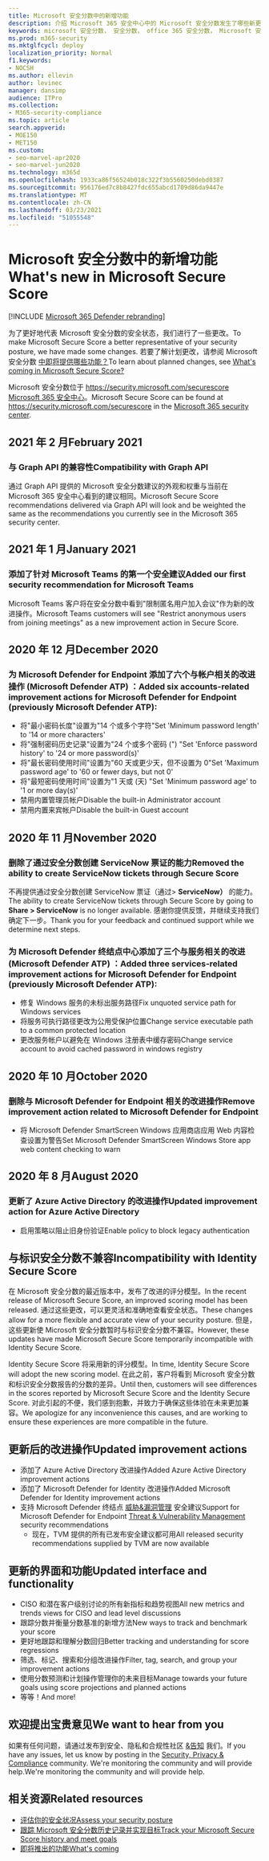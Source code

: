 ```yaml
---
title: Microsoft 安全分数中的新增功能
description: 介绍 Microsoft 365 安全中心中的 Microsoft 安全分数发生了哪些新更改。
keywords: microsoft 安全分数， 安全分数， office 365 安全分数， Microsoft 安全分数， microsoft 365 安全中心
ms.prod: m365-security
ms.mktglfcycl: deploy
localization_priority: Normal
f1.keywords:
- NOCSH
ms.author: ellevin
author: levinec
manager: dansimp
audience: ITPro
ms.collection:
- M365-security-compliance
ms.topic: article
search.appverid:
- MOE150
- MET150
ms.custom:
- seo-marvel-apr2020
- seo-marvel-jun2020
ms.technology: m365d
ms.openlocfilehash: 1933ca86f56524b018c322f3b5560250debd0387
ms.sourcegitcommit: 956176ed7c8b8427fdc655abcd1709d86da9447e
ms.translationtype: MT
ms.contentlocale: zh-CN
ms.lasthandoff: 03/23/2021
ms.locfileid: "51055548"
---
```

# <a name="whats-new-in-microsoft-secure-score"></a><span data-ttu-id="e48c0-104">Microsoft 安全分数中的新增功能</span><span class="sxs-lookup"><span data-stu-id="e48c0-104">What's new in Microsoft Secure Score</span></span>

[!INCLUDE [Microsoft 365 Defender rebranding](../includes/microsoft-defender.md)]

<span data-ttu-id="e48c0-105">为了更好地代表 Microsoft 安全分数的安全状态，我们进行了一些更改。</span><span class="sxs-lookup"><span data-stu-id="e48c0-105">To make Microsoft Secure Score a better representative of your security posture, we have made some changes.</span></span> <span data-ttu-id="e48c0-106">若要了解计划更改，请参阅 Microsoft 安全分数 [中即将提供哪些功能？](microsoft-secure-score-whats-coming.md)</span><span class="sxs-lookup"><span data-stu-id="e48c0-106">To learn about planned changes, see [What's coming in Microsoft Secure Score?](microsoft-secure-score-whats-coming.md)</span></span>

<span data-ttu-id="e48c0-107">Microsoft 安全分数位于 https://security.microsoft.com/securescore [Microsoft 365 安全中心](overview-security-center.md)。</span><span class="sxs-lookup"><span data-stu-id="e48c0-107">Microsoft Secure Score can be found at https://security.microsoft.com/securescore in the [Microsoft 365 security center](overview-security-center.md).</span></span>
    
## <a name="february-2021"></a><span data-ttu-id="e48c0-108">2021 年 2 月</span><span class="sxs-lookup"><span data-stu-id="e48c0-108">February 2021</span></span>

### <a name="compatibility-with-graph-api"></a><span data-ttu-id="e48c0-109">与 Graph API 的兼容性</span><span class="sxs-lookup"><span data-stu-id="e48c0-109">Compatibility with Graph API</span></span>

<span data-ttu-id="e48c0-110">通过 Graph API 提供的 Microsoft 安全分数建议的外观和权重与当前在 Microsoft 365 安全中心看到的建议相同。</span><span class="sxs-lookup"><span data-stu-id="e48c0-110">Microsoft Secure Score recommendations delivered via Graph API will look and be weighted the same as the recommendations you currently see in the Microsoft 365 security center.</span></span>

## <a name="january-2021"></a><span data-ttu-id="e48c0-111">2021 年 1 月</span><span class="sxs-lookup"><span data-stu-id="e48c0-111">January 2021</span></span>

### <a name="added-our-first-security-recommendation-for-microsoft-teams"></a><span data-ttu-id="e48c0-112">添加了针对 Microsoft Teams 的第一个安全建议</span><span class="sxs-lookup"><span data-stu-id="e48c0-112">Added our first security recommendation for Microsoft Teams</span></span>

<span data-ttu-id="e48c0-113">Microsoft Teams 客户将在安全分数中看到"限制匿名用户加入会议"作为新的改进操作。</span><span class="sxs-lookup"><span data-stu-id="e48c0-113">Microsoft Teams customers will see "Restrict anonymous users from joining meetings" as a new improvement action in Secure Score.</span></span>

## <a name="december-2020"></a><span data-ttu-id="e48c0-114">2020 年 12 月</span><span class="sxs-lookup"><span data-stu-id="e48c0-114">December 2020</span></span>

### <a name="added-six-accounts-related-improvement-actions-for-microsoft-defender-for-endpoint-previously-microsoft-defender-atp"></a><span data-ttu-id="e48c0-115">为 Microsoft Defender for Endpoint 添加了六个与帐户相关的改进操作 (Microsoft Defender ATP) ：</span><span class="sxs-lookup"><span data-stu-id="e48c0-115">Added six accounts-related improvement actions for Microsoft Defender for Endpoint (previously Microsoft Defender ATP):</span></span>

- <span data-ttu-id="e48c0-116">将"最小密码长度"设置为"14 个或多个字符"</span><span class="sxs-lookup"><span data-stu-id="e48c0-116">Set 'Minimum password length' to '14 or more characters'</span></span>
- <span data-ttu-id="e48c0-117">将"强制密码历史记录"设置为"24 个或多个密码 (") "</span><span class="sxs-lookup"><span data-stu-id="e48c0-117">Set 'Enforce password history' to '24 or more password(s)'</span></span>
- <span data-ttu-id="e48c0-118">将"最长密码使用时间"设置为"60 天或更少天，但不设置为 0"</span><span class="sxs-lookup"><span data-stu-id="e48c0-118">Set 'Maximum password age' to '60 or fewer days, but not 0'</span></span>
- <span data-ttu-id="e48c0-119">将"最短密码使用时间"设置为"1 天或 (天) "</span><span class="sxs-lookup"><span data-stu-id="e48c0-119">Set 'Minimum password age' to '1 or more day(s)'</span></span>
- <span data-ttu-id="e48c0-120">禁用内置管理员帐户</span><span class="sxs-lookup"><span data-stu-id="e48c0-120">Disable the built-in Administrator account</span></span>
- <span data-ttu-id="e48c0-121">禁用内置来宾帐户</span><span class="sxs-lookup"><span data-stu-id="e48c0-121">Disable the built-in Guest account</span></span>

## <a name="november-2020"></a><span data-ttu-id="e48c0-122">2020 年 11 月</span><span class="sxs-lookup"><span data-stu-id="e48c0-122">November 2020</span></span>

### <a name="removed-the-ability-to-create-servicenow-tickets-through-secure-score"></a><span data-ttu-id="e48c0-123">删除了通过安全分数创建 ServiceNow 票证的能力</span><span class="sxs-lookup"><span data-stu-id="e48c0-123">Removed the ability to create ServiceNow tickets through Secure Score</span></span> 

<span data-ttu-id="e48c0-124">不再提供通过安全分数创建 ServiceNow 票证（通过> **ServiceNow）** 的能力。</span><span class="sxs-lookup"><span data-stu-id="e48c0-124">The ability to create ServiceNow tickets through Secure Score by going to **Share > ServiceNow** is no longer available.</span></span> <span data-ttu-id="e48c0-125">感谢你提供反馈，并继续支持我们确定下一步。</span><span class="sxs-lookup"><span data-stu-id="e48c0-125">Thank you for your feedback and continued support while we determine next steps.</span></span>

### <a name="added-three-services-related-improvement-actions-for-microsoft-defender-for-endpoint-previously-microsoft-defender-atp"></a><span data-ttu-id="e48c0-126">为 Microsoft Defender 终结点中心添加了三个与服务相关的改进 (Microsoft Defender ATP) ：</span><span class="sxs-lookup"><span data-stu-id="e48c0-126">Added three services-related improvement actions for Microsoft Defender for Endpoint (previously Microsoft Defender ATP):</span></span>

- <span data-ttu-id="e48c0-127">修复 Windows 服务的未标出服务路径</span><span class="sxs-lookup"><span data-stu-id="e48c0-127">Fix unquoted service path for Windows services</span></span>
- <span data-ttu-id="e48c0-128">将服务可执行路径更改为公用受保护位置</span><span class="sxs-lookup"><span data-stu-id="e48c0-128">Change service executable path to a common protected location</span></span>
- <span data-ttu-id="e48c0-129">更改服务帐户以避免在 Windows 注册表中缓存密码</span><span class="sxs-lookup"><span data-stu-id="e48c0-129">Change service account to avoid cached password in windows registry</span></span>

## <a name="october-2020"></a><span data-ttu-id="e48c0-130">2020 年 10 月</span><span class="sxs-lookup"><span data-stu-id="e48c0-130">October 2020</span></span>

### <a name="remove-improvement-action-related-to-microsoft-defender-for-endpoint"></a><span data-ttu-id="e48c0-131">删除与 Microsoft Defender for Endpoint 相关的改进操作</span><span class="sxs-lookup"><span data-stu-id="e48c0-131">Remove improvement action related to Microsoft Defender for Endpoint</span></span>

- <span data-ttu-id="e48c0-132">将 Microsoft Defender SmartScreen Windows 应用商店应用 Web 内容检查设置为警告</span><span class="sxs-lookup"><span data-stu-id="e48c0-132">Set Microsoft Defender SmartScreen Windows Store app web content checking to warn</span></span>

## <a name="august-2020"></a><span data-ttu-id="e48c0-133">2020 年 8 月</span><span class="sxs-lookup"><span data-stu-id="e48c0-133">August 2020</span></span>

### <a name="updated-improvement-action-for-azure-active-directory"></a><span data-ttu-id="e48c0-134">更新了 Azure Active Directory 的改进操作</span><span class="sxs-lookup"><span data-stu-id="e48c0-134">Updated improvement action for Azure Active Directory</span></span>

- <span data-ttu-id="e48c0-135">启用策略以阻止旧身份验证</span><span class="sxs-lookup"><span data-stu-id="e48c0-135">Enable policy to block legacy authentication</span></span>

## <a name="incompatibility-with-identity-secure-score"></a><span data-ttu-id="e48c0-136">与标识安全分数不兼容</span><span class="sxs-lookup"><span data-stu-id="e48c0-136">Incompatibility with Identity Secure Score</span></span>

<span data-ttu-id="e48c0-137">在 Microsoft 安全分数的最近版本中，发布了改进的评分模型。</span><span class="sxs-lookup"><span data-stu-id="e48c0-137">In the recent release of Microsoft Secure Score, an improved scoring model has been released.</span></span> <span data-ttu-id="e48c0-138">通过这些更改，可以更灵活和准确地查看安全状态。</span><span class="sxs-lookup"><span data-stu-id="e48c0-138">These changes allow for a more flexible and accurate view of your security posture.</span></span> <span data-ttu-id="e48c0-139">但是，这些更新使 Microsoft 安全分数暂时与标识安全分数不兼容。</span><span class="sxs-lookup"><span data-stu-id="e48c0-139">However, these updates have made Microsoft Secure Score temporarily incompatible with Identity Secure Score.</span></span>

<span data-ttu-id="e48c0-140">Identity Secure Score 将采用新的评分模型。</span><span class="sxs-lookup"><span data-stu-id="e48c0-140">In time, Identity Secure Score will adopt the new scoring model.</span></span> <span data-ttu-id="e48c0-141">在此之前，客户将看到 Microsoft 安全分数和标识安全分数报告的分数的差异。</span><span class="sxs-lookup"><span data-stu-id="e48c0-141">Until then, customers will see differences in the scores reported by Microsoft Secure Score and the Identity Secure Score.</span></span> <span data-ttu-id="e48c0-142">对此引起的不便，我们感到抱歉，并致力于确保这些体验在未来更加兼容。</span><span class="sxs-lookup"><span data-stu-id="e48c0-142">We apologize for any inconvenience this causes, and are working to ensure these experiences are more compatible in the future.</span></span>

## <a name="updated-improvement-actions"></a><span data-ttu-id="e48c0-143">更新后的改进操作</span><span class="sxs-lookup"><span data-stu-id="e48c0-143">Updated improvement actions</span></span>

- <span data-ttu-id="e48c0-144">添加了 Azure Active Directory 改进操作</span><span class="sxs-lookup"><span data-stu-id="e48c0-144">Added Azure Active Directory improvement actions</span></span>
- <span data-ttu-id="e48c0-145">添加了 Microsoft Defender for Identity 改进操作</span><span class="sxs-lookup"><span data-stu-id="e48c0-145">Added Microsoft Defender for Identity improvement actions</span></span>
- <span data-ttu-id="e48c0-146">支持 Microsoft Defender 终结点 [威胁&漏洞管理](/windows/security/threat-protection/microsoft-defender-atp/next-gen-threat-and-vuln-mgt) 安全建议</span><span class="sxs-lookup"><span data-stu-id="e48c0-146">Support for Microsoft Defender for Endpoint [Threat & Vulnerability Management](/windows/security/threat-protection/microsoft-defender-atp/next-gen-threat-and-vuln-mgt) security recommendations</span></span>
    - <span data-ttu-id="e48c0-147">现在，TVM 提供的所有已发布安全建议都可用</span><span class="sxs-lookup"><span data-stu-id="e48c0-147">All released security recommendations supplied by TVM are now available</span></span>

## <a name="updated-interface-and-functionality"></a><span data-ttu-id="e48c0-148">更新的界面和功能</span><span class="sxs-lookup"><span data-stu-id="e48c0-148">Updated interface and functionality</span></span>

* <span data-ttu-id="e48c0-149">CISO 和潜在客户级别讨论的所有新指标和趋势视图</span><span class="sxs-lookup"><span data-stu-id="e48c0-149">All new metrics and trends views for CISO and lead level discussions</span></span>
* <span data-ttu-id="e48c0-150">跟踪分数并衡量分数基准的新增方法</span><span class="sxs-lookup"><span data-stu-id="e48c0-150">New ways to track and benchmark your score</span></span>
* <span data-ttu-id="e48c0-151">更好地跟踪和理解分数回归</span><span class="sxs-lookup"><span data-stu-id="e48c0-151">Better tracking and understanding for score regressions</span></span>
* <span data-ttu-id="e48c0-152">筛选、标记、搜索和分组改进操作</span><span class="sxs-lookup"><span data-stu-id="e48c0-152">Filter, tag, search, and group your improvement actions</span></span>
* <span data-ttu-id="e48c0-153">使用分数预测和计划操作管理你的未来目标</span><span class="sxs-lookup"><span data-stu-id="e48c0-153">Manage towards your future goals using score projections and planned actions</span></span>
* <span data-ttu-id="e48c0-154">等等！</span><span class="sxs-lookup"><span data-stu-id="e48c0-154">And more!</span></span>

## <a name="we-want-to-hear-from-you"></a><span data-ttu-id="e48c0-155">欢迎提出宝贵意见</span><span class="sxs-lookup"><span data-stu-id="e48c0-155">We want to hear from you</span></span>

<span data-ttu-id="e48c0-156">如果有任何问题，请通过发布到安全、隐私和合规性社区 [&告知](https://techcommunity.microsoft.com/t5/Security-Privacy-Compliance/bd-p/security_privacy) 我们。</span><span class="sxs-lookup"><span data-stu-id="e48c0-156">If you have any issues, let us know by posting in the [Security, Privacy & Compliance](https://techcommunity.microsoft.com/t5/Security-Privacy-Compliance/bd-p/security_privacy) community.</span></span> <span data-ttu-id="e48c0-157">We're monitoring the community and will provide help.</span><span class="sxs-lookup"><span data-stu-id="e48c0-157">We're monitoring the community and will provide help.</span></span>

## <a name="related-resources"></a><span data-ttu-id="e48c0-158">相关资源</span><span class="sxs-lookup"><span data-stu-id="e48c0-158">Related resources</span></span>

- [<span data-ttu-id="e48c0-159">评估你的安全状况</span><span class="sxs-lookup"><span data-stu-id="e48c0-159">Assess your security posture</span></span>](microsoft-secure-score-improvement-actions.md)
- [<span data-ttu-id="e48c0-160">跟踪 Microsoft 安全分数历史记录并实现目标</span><span class="sxs-lookup"><span data-stu-id="e48c0-160">Track your Microsoft Secure Score history and meet goals</span></span>](microsoft-secure-score-history-metrics-trends.md)
- [<span data-ttu-id="e48c0-161">即将推出的功能</span><span class="sxs-lookup"><span data-stu-id="e48c0-161">What's coming</span></span>](microsoft-secure-score-whats-coming.md)